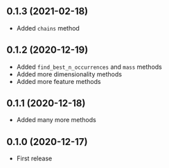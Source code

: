 ## 0.1.3 (2021-02-18)

- Added `chains` method

## 0.1.2 (2020-12-19)

- Added `find_best_n_occurrences` and `mass` methods
- Added more dimensionality methods
- Added more feature methods

## 0.1.1 (2020-12-18)

- Added many more methods

## 0.1.0 (2020-12-17)

- First release
